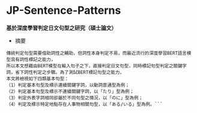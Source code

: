 # JP-Sentence-Patterns
**基於深度學習判定日文句型之研究（碩士論文）**

* 摘要

```對於初學者來說，日文句型複雜而容易混淆。例如，日文助詞有「は」、「が」、「に」和「で」等，同一助詞在不同語意下，常可分類出不同用途的句型。
傳統判定句型需要借助詞性之輔助，但詞性本身判定不易，而最近流行的深度學習BERT語言模型具有詞性標記之能力，
所以本文想藉由BERT模型在輸入句子之下，直接判定日文句型，同時標記句型判定之關鍵字詞，省下詞性判定之步驟。為了測試BERT標記句型之能力，
本文將檢視如下四類基本句型：
（1）判定基本句型及標示連續關鍵字詞，以動詞普通型為例；
（2）判定基本句型及標示不連續關鍵字詞，以「たり」型為例；
（3）判定外表字詞相同卻屬於不同句型之情況，以「のに」型為例；
（4）判定及標示特定地點存在人事物相關句型，以「ある/いる」型為例。```

